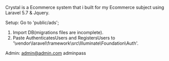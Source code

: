 Crystal is a Ecommerce system that i built for my Ecommerce subject using Laravel 5.7 & Jquery.

Setup:
Go to 'public/ads';
1. Import DB(migrations files are incomplete).
2. Paste AuthenticatesUsers and RegistersUsers to '\vendor\laravel\framework\src\Illuminate\Foundation\Auth'.


Admin:
admin@admin.com
adminpass
